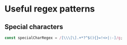 # Useful regex patterns

## Special characters

~~~js
const specialCharRegex = /[\\\[\].+*?^$(){}=!<>|:-]/g;
~~~

